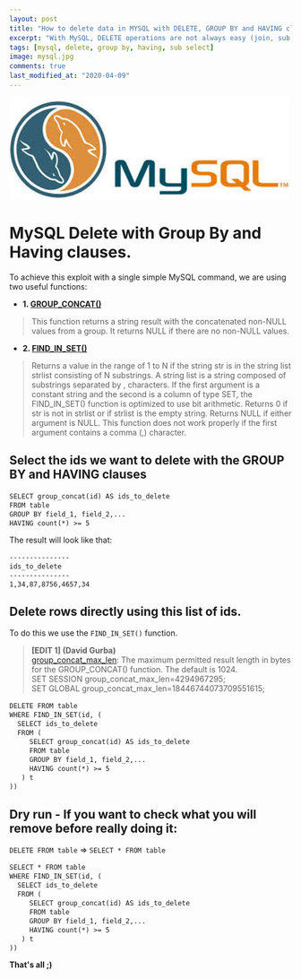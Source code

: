 ```yaml
---
layout: post
title: "How to delete data in MYSQL with DELETE, GROUP BY and HAVING clauses"
excerpt: "With MySQL, DELETE operations are not always easy (join, sub queries,...), let's see how to DELETE with GROUP BY and HAVING constraints with a single command."
tags: [mysql, delete, group by, having, sub select]
image: mysql.jpg
comments: true
last_modified_at: "2020-04-09"
---
```


![Docker](/images/posts/mysql.jpg)

# MySQL Delete with Group By and Having clauses.

To achieve this exploit with a single simple MySQL command, we are using two useful functions:

* **1. [GROUP_CONCAT()](https://dev.mysql.com/doc/refman/5.7/en/group-by-functions.html#function_group-concat)**

> This function returns a string result with the concatenated non-NULL values from a group. It returns NULL if there are no non-NULL values.

* **2. [FIND_IN_SET()](https://dev.mysql.com/doc/refman/5.7/en/string-functions.html#function_find-in-set)**

> Returns a value in the range of 1 to N if the string str is in the string list strlist consisting of N substrings. A string list is a string composed of substrings separated by , characters. If the first argument is a constant string and the second is a column of type SET, the FIND_IN_SET() function is optimized to use bit arithmetic. Returns 0 if str is not in strlist or if strlist is the empty string. Returns NULL if either argument is NULL. This function does not work properly if the first argument contains a comma (,) character.


## Select the ids we want to delete with the GROUP BY and HAVING clauses

```shell
SELECT group_concat(id) AS ids_to_delete
FROM table
GROUP BY field_1, field_2,...
HAVING count(*) >= 5
```

The result will look like that:

```shell
---------------
ids_to_delete
---------------
1,34,87,8756,4657,34
```

## Delete rows directly using this list of ids.

To do this we use the `FIND_IN_SET()` function.

> **[EDIT 1] (David Gurba)**<br />
> [group_concat_max_len](https://dev.mysql.com/doc/refman/5.7/en/server-system-variables.html#sysvar_group_concat_max_len):
> The maximum permitted result length in bytes for the GROUP_CONCAT() function. The default is 1024.<br />
> SET SESSION group_concat_max_len=4294967295;<br />
> SET GLOBAL group_concat_max_len=18446744073709551615;


```shell
DELETE FROM table
WHERE FIND_IN_SET(id, (
  SELECT ids_to_delete
  FROM (
     SELECT group_concat(id) AS ids_to_delete
     FROM table
     GROUP BY field_1, field_2,...
     HAVING count(*) >= 5
   ) t
))
```

## Dry run - If you want to check what you will remove before really doing it:

`DELETE FROM table` => `SELECT * FROM table`

```shell
SELECT * FROM table
WHERE FIND_IN_SET(id, (
  SELECT ids_to_delete
  FROM (
     SELECT group_concat(id) AS ids_to_delete
     FROM table
     GROUP BY field_1, field_2,...
     HAVING count(*) >= 5
   ) t
))
```

**That's all ;)**